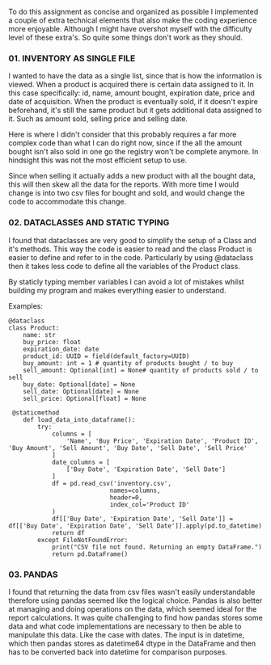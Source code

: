 To do this assignment as concise and organized as possible I implemented a couple of extra technical elements that also make the coding experience more enjoyable. Although I might have overshot myself with the difficulty level of these extra's. So quite some things don't work as they should.

### 01. INVENTORY AS SINGLE FILE

I wanted to have the data as a single list, since that is how the information is viewed. When a product is acquired there is certain data assigned to it. In this case specifically: id, name, amount bought, expiration date, price and date of acquisition. When the product is eventually sold, if it doesn't expire beforehand, it's still the same product but it gets additional data assigned to it. Such as amount sold, selling price and selling date. 

Here is where I didn't consider that this probably requires a far more complex code than what I can do right now, since if the all the amount bought isn't also sold in one go the registry won't be complete anymore. In hindsight this was not the most efficient setup to use. 

Since when selling it actually adds a new product with all the bought data, this will then skew all the data for the reports. With more time I would change is into two csv files for bought and sold, and would change the code to accommodate this change.

### 02. DATACLASSES AND STATIC TYPING

I found that dataclasses are very good to simplify the setup of a Class and it's methods. This way the code is easier to read and the class Product is easier to define and refer to in the code. Particularly by using @dataclass then it takes less code to define all the variables of the Product class. 

By staticly typing member variables I can avoid a lot of mistakes whilst building my program and makes everything easier to understand.

Examples:

```
@dataclass
class Product:
    name: str
    buy_price: float
    expiration_date: date
    product_id: UUID = field(default_factory=UUID)    
    buy_amount: int = 1 # quantity of products bought / to buy
    sell_amount: Optional[int] = None# quantity of products sold / to sell
    buy_date: Optional[date] = None    
    sell_date: Optional[date] = None
    sell_price: Optional[float] = None

```

```
 @staticmethod
    def load_data_into_dataframe():
        try:
            columns = [
                'Name', 'Buy Price', 'Expiration Date', 'Product ID', 'Buy Amount', 'Sell Amount', 'Buy Date', 'Sell Date', 'Sell Price'
            ]
            date_columns = [
                ['Buy Date', 'Expiration Date', 'Sell Date']
            ]
            df = pd.read_csv('inventory.csv',
                            names=columns, 
                            header=0, 
                            index_col='Product ID'
            )
            df[['Buy Date', 'Expiration Date', 'Sell Date']] = df[['Buy Date', 'Expiration Date', 'Sell Date']].apply(pd.to_datetime)
            return df
        except FileNotFoundError:
            print("CSV file not found. Returning an empty DataFrame.")
            return pd.DataFrame()
```

### 03. PANDAS

I found that returning the data from csv files wasn't easily understandable therefore using pandas seemed like the logical choice. Pandas is also better at managing and doing operations on the data, which seemed ideal for the report calculations. It was quite challenging to find how pandas stores some data and what code implementations are necessary to then be able to manipulate this data. Like the case with dates. The input is in datetime, which then pandas stores as datetime64 dtype in the DataFrame and then has to be converted back into datetime for comparison purposes.
